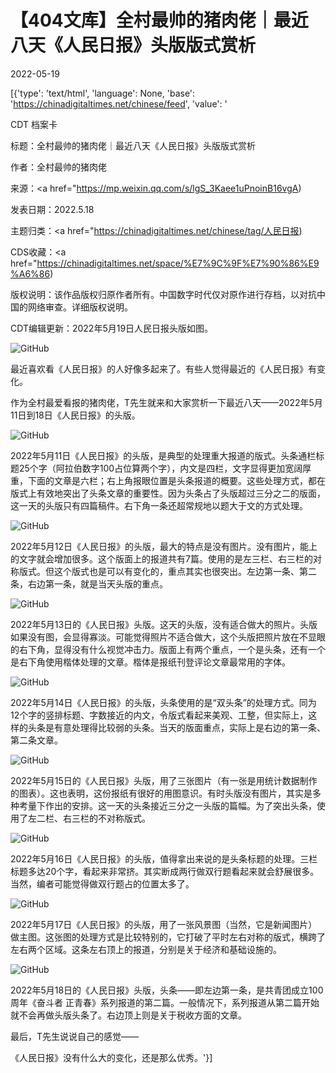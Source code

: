 # 【404文库】全村最帅的猪肉佬｜最近八天《人民日报》头版版式赏析

2022-05-19

[{'type': 'text/html', 'language': None, 'base': 'https://chinadigitaltimes.net/chinese/feed', 'value': '

CDT 档案卡

标题：全村最帅的猪肉佬｜最近八天《人民日报》头版版式赏析

作者：全村最帅的猪肉佬

来源：<a href="https://mp.weixin.qq.com/s/lgS_3Kaee1uPnoinB16vgA)

发表日期：2022.5.18

主题归类：<a href="https://chinadigitaltimes.net/chinese/tag/人民日报)

CDS收藏：<a href="https://chinadigitaltimes.net/space/%E7%9C%9F%E7%90%86%E9%A6%86)

版权说明：该作品版权归原作者所有。中国数字时代仅对原作进行存档，以对抗中国的网络审查。详细版权说明。





CDT编辑更新：2022年5月19日人民日报头版如图。

![GitHub](https://chinadigitaltimes.net/chinese/files/2022/05/image-1652969470765.png)



最近喜欢看《人民日报》的人好像多起来了。有些人觉得最近的《人民日报》有变化。

作为全村最爱看报的猪肉佬，T先生就来和大家赏析一下最近八天——2022年5月11日到18日《人民日报》的头版。

![GitHub](https://chinadigitaltimes.net/chinese/files/2022/05/post-681668-628651c4ced4e.png)

2022年5月11日《人民日报》的头版，是典型的处理重大报道的版式。头条通栏标题25个字（阿拉伯数字100占位算两个字），内文是四栏，文字显得更加宽阔厚重，下面的文章是六栏；右上角报眼位置是头条报道的概要。这些处理方式，都在版式上有效地突出了头条文章的重要性。因为头条占了头版超过三分之二的版面，这一天的头版只有四篇稿件。右下角一条还超常规地以题大于文的方式处理。

![GitHub](https://chinadigitaltimes.net/chinese/files/2022/05/post-681668-628651c4de7b3.png)

2022年5月12日《人民日报》的头版，最大的特点是没有图片。没有图片，能上的文字就会增加很多。这个版面上的报道共有7篇。使用的是左三栏、右三栏的对称版式。但这个版式也是可以有变化的，重点其实也很突出。左边第一条、第二条，右边第一条，就是当天头版的重点。

![GitHub](https://chinadigitaltimes.net/chinese/files/2022/05/post-681668-628651c4eeb9e.png)

2022年5月13日的《人民日报》头版。这天的头版，没有适合做大的照片。头版如果没有图，会显得寡淡。可能觉得照片不适合做大，这个头版把照片放在不显眼的右下角，显得没有什么视觉冲击力。版面上有两个重点，一个是头条，还有一个是右下角使用楷体处理的文章。楷体是报纸刊登评论文章最常用的字体。

![GitHub](https://chinadigitaltimes.net/chinese/files/2022/05/post-681668-628651c50d9d9.png)

2022年5月14日《人民日报》的头版，头条使用的是“双头条”的处理方式。同为12个字的竖排标题、字数接近的内文，令版式看起来美观、工整，但实际上，这样的头条是有意处理得比较弱的头条。当天的版面重点，实际上是右边的第一条、第二条文章。

![GitHub](https://chinadigitaltimes.net/chinese/files/2022/05/post-681668-628651c520170.png)

2022年5月15日的《人民日报》头版，用了三张图片（有一张是用统计数据制作的图表）。这也表明，这份报纸有很好的用图意识。有时头版没有图片，其实是多种考量下作出的安排。这一天的头条接近三分之一头版的篇幅。为了突出头条，使用了左二栏、右三栏的不对称版式。

![GitHub](https://chinadigitaltimes.net/chinese/files/2022/05/post-681668-628651c531102.png)

2022年5月16日《人民日报》的头版，值得拿出来说的是头条标题的处理。三栏标题多达20个字，看起来非常挤。其实断成两行做双行题看起来就会舒展很多。当然，编者可能觉得做双行题占的位置太多了。

![GitHub](https://chinadigitaltimes.net/chinese/files/2022/05/post-681668-628651c542a82.png)

2022年5月17日《人民日报》的头版，用了一张风景图（当然，它是新闻图片）做主图。这张图的处理方式是比较特别的，它打破了平时左右对称的版式，横跨了左右两个区域。这条左右顶上的报道，分别是关于经济和基础设施的。

![GitHub](https://chinadigitaltimes.net/chinese/files/2022/05/post-681668-628651c554e34.png)

2022年5月18日的《人民日报》头版，头条——即左边第一条，是共青团成立100周年《奋斗者 正青春》系列报道的第二篇。一般情况下，系列报道从第二篇开始就不会再做头版头条了。右边顶上则是关于税收方面的文章。

最后，T先生说说自己的感觉——

《人民日报》没有什么大的变化，还是那么优秀。'}]